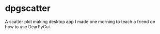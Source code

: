 # dpgscatter
A scatter plot making desktop app I made one morning to teach a friend on how to use DearPyGui.
